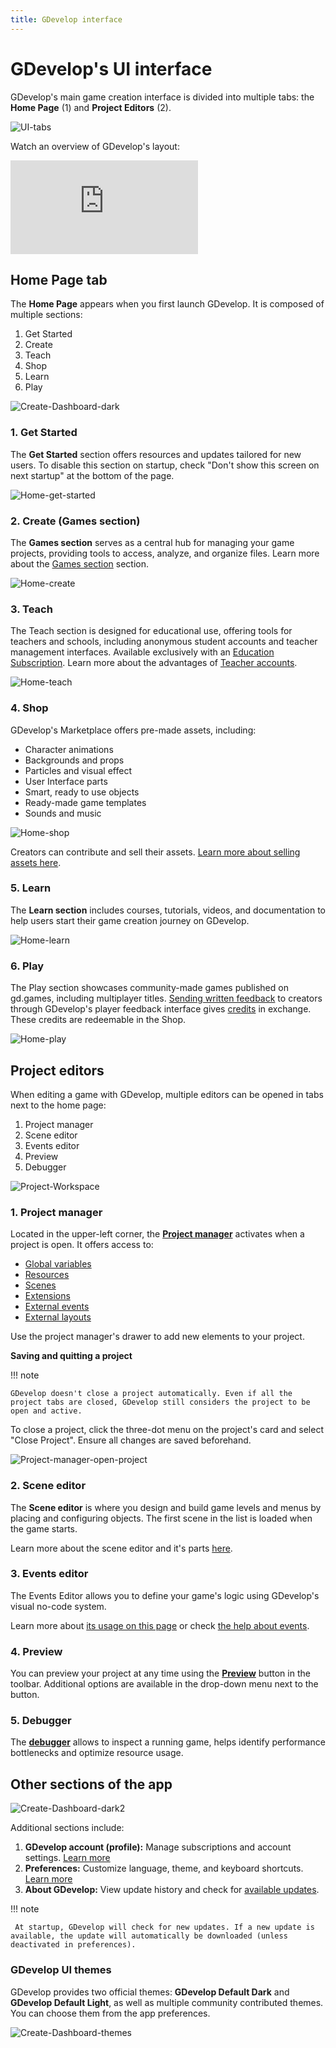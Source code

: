 ```yaml
---
title: GDevelop interface
---
```

# GDevelop's UI interface

GDevelop's main game creation interface is divided into multiple tabs: the **Home Page** (1) and **Project Editors** (2).

![UI-tabs](UI-tabs.png)

Watch an overview of GDevelop's layout:

<div class="video-container">
  <iframe src="https://www.youtube.com/embed/bR2BjT7JG0k" frameborder="0" allowfullscreen></iframe>
</div>

## Home Page tab

The **Home Page** appears when you first launch GDevelop. It is composed of multiple sections:

 1. Get Started
 2. Create
 3. Teach
 4. Shop
 5. Learn
 6. Play

![Create-Dashboard-dark](Create-Dashboard-dark.png)

### 1. Get Started
The **Get Started** section offers resources and updates tailored for new users. To disable this section on startup, check "Don't show this screen on next startup" at the bottom of the page.

![Home-get-started](Home-get-started.png)

### 2. Create (Games section)
The **Games section** serves as a central hub for managing your game projects, providing tools to access, analyze, and organize files. Learn more about the [Games section](/gdevelop5/interface/games/) section.

![Home-create](Home-create.png)

### 3. Teach
The Teach section is designed for educational use, offering tools for teachers and schools, including anonymous student accounts and teacher management interfaces. Available exclusively with an [Education Subscription](https://gdevelop.io/pricing/education). Learn more about the advantages of [Teacher accounts](/gdevelop5/education/#teacher-accounts-managing-students-and-their-work).

![Home-teach](Home-teach.png)

### 4. Shop
GDevelop's Marketplace offers pre-made assets, including:

 * Character animations
 * Backgrounds and props
 * Particles and visual effect
 * User Interface parts
 * Smart, ready to use objects
 * Ready-made game templates
 * Sounds and music

![Home-shop](Home-shop.png)

Creators can contribute and sell their assets. [Learn more about selling assets here](gdevelop5/community/sell-asset-pack-store/).

### 5. Learn
The **Learn section** includes courses, tutorials, videos, and documentation to help users start their game creation journey on GDevelop.

![Home-learn](Home-learn.png)

### 6. Play
The Play section showcases community-made games published on gd.games, including multiplayer titles. [Sending written feedback](/gdevelop5/interface/games-dashboard/player-feedback/#giving-feedback) to creators through GDevelop's player feedback interface gives [credits](/gdevelop5/interface/profile/credits/) in exchange. These credits are redeemable in the Shop.

![Home-play](Home-play.png)


## Project editors

When editing a game with GDevelop, multiple editors can be opened in tabs next to the home page:

 1. Project manager
 2. Scene editor
 3. Events editor
 4. Preview
 5. Debugger

![Project-Workspace](Project-Workspace.png)

### 1. Project manager
Located in the upper-left corner, the **[Project manager](/gdevelop5/interface/project-manager/#project-manager)** activates when a project is open. It offers access to:

 * [Global variables](/gdevelop5/all-features/variables/global-variables/#global-variables)
 * [Resources](/gdevelop5/tutorials/resources/#resources)
 * [Scenes](/gdevelop5/interface/scene-editor/)
 * [Extensions](/gdevelop5/extensions/tiers/#extension-tiers)
 * [External events](/gdevelop5/interface/events-editor/external-events/#external-events)
 * [External layouts](/gdevelop5/interface/scene-editor/external-layouts/#external-layouts)

Use the project manager's drawer to add new elements to your project.

**Saving and quitting a project**

!!! note

    GDevelop doesn't close a project automatically. Even if all the project tabs are closed, GDevelop still considers the project to be open and active.


To close a project, click the three-dot menu on the project's card and select "Close Project". Ensure all changes are saved beforehand.

![Project-manager-open-project](Project-manager-open-project.png)

### 2. Scene editor

The **Scene editor** is where you design and build game levels and menus by placing and configuring objects. The first scene in the list is loaded when the game starts.

Learn more about the scene editor and it's parts [here](/gdevelop5/interface/scene-editor).

### 3. Events editor
The Events Editor allows you to define your game's logic using GDevelop's visual no-code system.

Learn more about [its usage on this page](/gdevelop5/interface/events-editor) or check [the help about events](/gdevelop5/events).

### 4. Preview
You can preview your project at any time using the **[Preview](/gdevelop5/interface/preview/#previewing-your-game)** button in the toolbar. Additional options are available in the drop-down menu next to the button.

### 5. Debugger
The **[debugger](/gdevelop5/interface/debugger/profile-your-game/)** allows to inspect a running game, helps identify performance bottlenecks and optimize resource usage.

## Other sections of the app

![Create-Dashboard-dark2](Create-Dashboard-dark2.png)

Additional sections include:

 1. **GDevelop account (profile):** Manage subscriptions and account settings. [Learn more](/gdevelop5/interface/profile/#cancelling-your-subscription)
 2. **Preferences:** Customize language, theme, and keyboard shortcuts. [Learn more](/gdevelop5/preferences/#preferences)
 3. **About GDevelop:** View update history and check for [available updates](/gdevelop5/interface/updates).

!!! note

     At startup, GDevelop will check for new updates. If a new update is available, the update will automatically be downloaded (unless deactivated in preferences).

### GDevelop UI themes

GDevelop provides two official themes: **GDevelop Default Dark** and **GDevelop Default Light**, as well as multiple community contributed themes. You can choose them from the app preferences.

![Create-Dashboard-themes](Create-Dashboard-themes.png)
